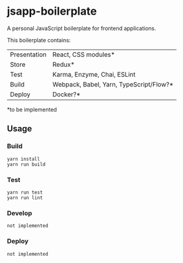 # jsapp-boilerplate

A personal JavaScript boilerplate for frontend applications.

This boilerplate contains:

|              |                                         |
|--------------|-----------------------------------------|
| Presentation | React, CSS modules*                     |
| Store        | Redux*                                  |
| Test         | Karma, Enzyme, Chai, ESLint             |
| Build        | Webpack, Babel, Yarn, TypeScript/Flow?* |
| Deploy       | Docker?*                                |

*to be implemented

## Usage

### Build

    yarn install
    yarn run build

### Test

    yarn run test
    yarn run lint

### Develop

    not implemented

### Deploy

    not implemented
